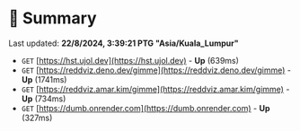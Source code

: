 # 📖 Summary
Last updated: **22/8/2024, 3:39:21 PTG "Asia/Kuala_Lumpur"**

- `GET` [https://hst.ujol.dev](https://hst.ujol.dev) - **Up** (639ms)
- `GET` [https://reddviz.deno.dev/gimme](https://reddviz.deno.dev/gimme) - **Up** (1741ms)
- `GET` [https://reddviz.amar.kim/gimme](https://reddviz.amar.kim/gimme) - **Up** (734ms)
- `GET` [https://dumb.onrender.com](https://dumb.onrender.com) - **Up** (327ms)

